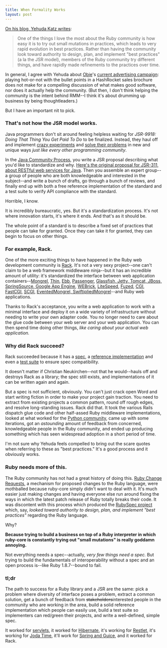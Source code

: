 ```yaml
---
title: When Formality Works
layout: post
---
```


[On his blog, Yehuda Katz writes](http://yehudakatz.com/2009/05/02/incentivizing-innovation/):

> One of the things I love the most about the Ruby community is how easy it is
> to try out small mutations in practices, which leads to very rapid evolution
> in best practices. Rather than having the community look toward authority to
> design, plan, and implement "best practices" (a la the JSR model), members of
> the Ruby community try different things, and have rapidly made refinements to
> the practices over time.

In general, I agree with Yehuda about [Obie](http://obiefernandez.com)'s
[current advertising campaign](http://railsmaturitymodel.com/): playing
hot-or-not with the bullet points in a HashRocket sales brochure does not make
for a compelling discussion of what makes good software, nor does it actually
help the community. (But then, I don't think helping the community is the
intent behind RMM--I think it's about drumming up business by being
thoughtleaders.)

But I have an important nit to pick.


### That's not how the JSR model works.

Java programmers don't sit around feeling helpless waiting for *JSR-9918: Doing
That Thing You Get Paid To Do* to be finalized. Instead, they haul off and
implement [crazy experiments](http://functionaljava.org/) and
[solve their problems](http://www.thimbleware.com/projects/jrel) in new and
unique ways *just like every other programming community*.

In the [Java Community Process](http://jcp.org/en/procedures/jcp2), you write
a JSR proposal describing what you'd like to standardize and why. [Here's the original proposal for JSR-311, about RESTful web services for Java](http://www.jcp.org/en/jsr/detail?id=311#orig).
Then you assemble an expert group--a group of people who are both
knowledgeable and interested in the subject--and write a bunch of drafts, go
through a bunch of reviews, and finally end up with both a free reference
implementation of the standard and a test suite to verify API compliance with
the standard.

Horrible, I know.

It is incredibly bureaucratic, yes. But it's a standardization process. It's not
where innovation starts, it's where it ends. And that's as it should be.

The whole point of a standard is to describe a fixed set of practices that
people can take for granted. Once they can take it for granted, they can begin
to focus on other things.


### For example, Rack.

One of the more exciting things to have happened in the Ruby web development
community is [Rack](http://rack.rubyforge.org/). It's not a very sexy
project--one can't claim to be a web framework middleware ninja--but it has an
incredible amount of utility: it's standardized the interface between web
application containers--[Mongrel](http://mongrel.rubyforge.org/),
[Thin](http://code.macournoyer.com/thin/),
[Ebb](http://ebb.rubyforge.org/),
[Passenger](http://www.modrails.com/),
[Glassfish, Jetty, Tomcat, JBoss, SpringSource, Google App Engine](http://kenai.com/projects/jruby-rack/pages/Home),
[WEBrick](http://github.com/chneukirchen/rack/blob/d221938a6401d956ac6cfdc892f9b1c11b1fa31a/lib/rack/handler/webrick.rb),
[LiteSpeed](http://litespeedtech.com/),
[Fuzed](http://github.com/KirinDave/fuzed/tree/master),
[CGI](http://github.com/chneukirchen/rack/blob/d221938a6401d956ac6cfdc892f9b1c11b1fa31a/lib/rack/handler/cgi.rb),
[FastCGI](http://github.com/chneukirchen/rack/blob/d221938a6401d956ac6cfdc892f9b1c11b1fa31a/lib/rack/handler/fastcgi.rb),
[SCGI](http://github.com/chneukirchen/rack/blob/d221938a6401d956ac6cfdc892f9b1c11b1fa31a/lib/rack/handler/scgi.rb),
[EventedMongrel, SwiftipliedMongrel](http://swiftiply.swiftcore.org/mongrel.html)--and Ruby web applications.

Thanks to Rack's acceptance, you write a web application to work with a minimal
interface and deploy it on a wide variety of infrastructure without needing to
write your own adapter code. You no longer need to care about the glue code
between your web server and your web application. You can then spend time doing
other things, *like caring about your actual web application.*


### Why did Rack succeed?

Rack succeeded because it has a [spec](http://rack.rubyforge.org/doc/SPEC.html),
a [reference implementation](http://github.com/rack/rack/tree/master) and even
a [test suite](http://github.com/rack/rack/blob/815342a8e15db564b766f209ffb1e340233f064f/lib/rack/lint.rb)
to ensure spec compatibility.

It doesn't matter if Christian Neukirchen--not that he would--hauls off and
destroys Rack as a library; the spec still exists, and implementations of it can
be written again and again.

But a spec is not sufficient, obviously. You can't just crack open Word and
start writing fiction in order to make your project gain traction. You need to
extract from existing projects a common pattern, round off rough edges, and
resolve long-standing issues. Rack did that. It took the various Rails dispatch
glue code and other half-assed Ruby middleware implementations, looked at what
worked for the [Python community](http://www.python.org/dev/peps/pep-0333), came
up with some iterations, got an *astounding* amount of feedback from concerned,
knowledgeable people in the Ruby community, and ended up producing something
which has seen widespread adoption in a short period of time.

I'm not sure why Yehuda feels compelled to bring out the scare quotes when
referring to these as "best practices." It's a good process and it obviously
works.


### Ruby needs more of this.

The Ruby community has not had a great history of doing this.
[Ruby Change Requests](http://rcrchive.net/), a mechanism for proposed changes
to the Ruby language, were mothballed because ruby-core simply didn't want to
deal with it. It's much easier just making changes and having everyone else run
around fixing the ways in which the latest patch release of Ruby totally breaks
their code. It was discontent with this process which produced the
[RubySpec project](http://www.rubyspec.org) which, say, *looked toward authority
to design, plan, and implement "best practices"* regarding the Ruby language.

Why?

**Because trying to build a business on top of a Ruby interpreter in which
ruby-core is constantly trying out "small mutations" is really goddamn
annoying.**

Not everything needs a spec--actually, *very few things need a spec.* But
trying to build the fundamentals of interoperability without a spec and an open
process is--like Ruby 1.8.7--bound to fail.


### tl;dr

The path to success for a Ruby library and a JSR are the same: pick a problem
where diversity of interface poses a problem, extract a common solution, get a
bunch of feedback from <del>stakeholders</del>interested people in the
community who are working in the area, build a solid reference implementation
which people can easily use, build a test suite so implementers can red/green
their projects, and write a well-defined, simple spec.

It worked for [servlets](http://jcp.org/en/jsr/detail?id=315),
it worked for [Hibernate](http://jcp.org/en/jsr/detail?id=220),
it's working for [Restlet](http://jcp.org/en/jsr/detail?id=311),
it's working for [Joda Time](http://jcp.org/en/jsr/detail?id=310),
it'll work for [Spring and Guice](http://docs.google.com/Doc?id=dd2fhx4z_13cw24s7dj),
and it worked for Rack.
